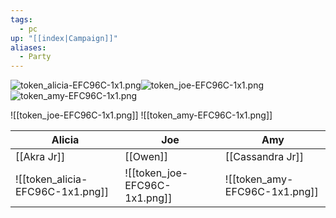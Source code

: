 ```yaml
---
tags:
  - pc
up: "[[index|Campaign]]"
aliases:
  - Party
---
```

 <p>
 <span alt="token_alicia-EFC96C-1x1.png" src="token_alicia-EFC96C-1x1.png" class="internal-embed media-embed image-embed is-loaded"><img alt="token_alicia-EFC96C-1x1.png" src="app://364c5d1dd50e5cbb766dee82779813921397/home/rosewizard/Obsidian/choice-and-chance/content/Extras/Attachments/token_alicia-EFC96C-1x1.png?1710005711000"></span><span alt="token_joe-EFC96C-1x1.png" src="token_joe-EFC96C-1x1.png" class="internal-embed media-embed image-embed is-loaded"><img alt="token_joe-EFC96C-1x1.png" src="app://364c5d1dd50e5cbb766dee82779813921397/home/rosewizard/Obsidian/choice-and-chance/content/Extras/Attachments/token_joe-EFC96C-1x1.png?1710615186748"></span><span alt="token_amy-EFC96C-1x1.png" src="token_amy-EFC96C-1x1.png" class="internal-embed media-embed image-embed is-loaded"><img alt="token_amy-EFC96C-1x1.png" src="app://364c5d1dd50e5cbb766dee82779813921397/home/rosewizard/Obsidian/choice-and-chance/content/Extras/Attachments/token_amy-EFC96C-1x1.png?1710615189791"></span> </p> 


![[token_joe-EFC96C-1x1.png]]
![[token_amy-EFC96C-1x1.png]] 

| Alicia                           | Joe                           | Amy                           |
| -------------------------------- | ----------------------------- | ----------------------------- |
| [[Akra Jr]]                      | [[Owen]]                      | [[Cassandra Jr]]              |
| ![[token_alicia-EFC96C-1x1.png]] | ![[token_joe-EFC96C-1x1.png]] | ![[token_amy-EFC96C-1x1.png]] |

